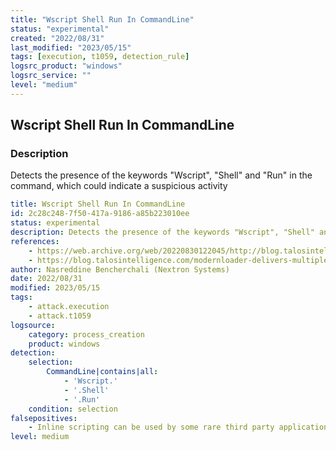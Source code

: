 ```yaml
---
title: "Wscript Shell Run In CommandLine"
status: "experimental"
created: "2022/08/31"
last_modified: "2023/05/15"
tags: [execution, t1059, detection_rule]
logsrc_product: "windows"
logsrc_service: ""
level: "medium"
---
```


## Wscript Shell Run In CommandLine

### Description

Detects the presence of the keywords "Wscript", "Shell" and "Run" in the command, which could indicate a suspicious activity

```yml
title: Wscript Shell Run In CommandLine
id: 2c28c248-7f50-417a-9186-a85b223010ee
status: experimental
description: Detects the presence of the keywords "Wscript", "Shell" and "Run" in the command, which could indicate a suspicious activity
references:
    - https://web.archive.org/web/20220830122045/http://blog.talosintelligence.com/2022/08/modernloader-delivers-multiple-stealers.html
    - https://blog.talosintelligence.com/modernloader-delivers-multiple-stealers-cryptominers-and-rats/
author: Nasreddine Bencherchali (Nextron Systems)
date: 2022/08/31
modified: 2023/05/15
tags:
    - attack.execution
    - attack.t1059
logsource:
    category: process_creation
    product: windows
detection:
    selection:
        CommandLine|contains|all:
            - 'Wscript.'
            - '.Shell'
            - '.Run'
    condition: selection
falsepositives:
    - Inline scripting can be used by some rare third party applications or administrators. Investigate and apply additional filters accordingly
level: medium

```

